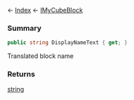 ← [Index](Api-Index) ← [IMyCubeBlock](VRage.Game.ModAPI.Ingame.IMyCubeBlock)

### Summary

```csharp
public string DisplayNameText { get; }
```

Translated block name

### Returns

[string](https://docs.microsoft.com/en-us/dotnet/api/system.string?view=netframework-4.6)

